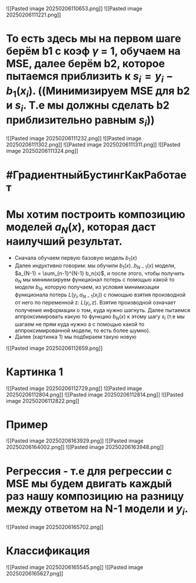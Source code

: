 ![[Pasted image 20250206110653.png]]
![[Pasted image 20250206111221.png]]
# То есть здесь мы на первом шаге берём b1 с коэф $\gamma$ = 1, обучаем на MSE, далее берём b2, которое пытаемся приблизить к $s_i = y_i-b_1(x_i)$. ((Минимизируем MSE для b2 и $s_i$. Т.е мы должны сделать b2 приблизительно равным $s_i$))
![[Pasted image 20250206111232.png]]
![[Pasted image 20250206111302.png]]
![[Pasted image 20250206111311.png]]
![[Pasted image 20250206111324.png]]


# #ГрадиентныйБустингКакРаботает
# Мы хотим построить композицию моделей $a_N(x)$, которая даст наилучший результат.
- Сначала обучаем первую базовую модель $b_1(x)$
- Далее индуктивно говорим: мы обучили $b_1(x)..b_{N-1}(x)$ модели, $a_{N-1} = \sum_{n-1}^{N-1} b_n(x)$, и после этого, чтобы получить $a_N$ мы минимизируем функционал потерь с помощью какой то модели $b_N$, которую получаем, из условия минимизации функционала потерь $L(y_i, a_{N-1}(x_i))$ с помощью взятия производной от него по переменной z: $L(y_i,z)$. Взятие производной означает получение информации о том, куда нужно шагнуть. Далее пытаемся аппроксимировать какую то функцию $b_N(x)$ к этому шагу $s_i$ (т.е мы шагаем не прям куда нужно а с помощью какой то аппроксимированной модели, то есть более шумно). 
- Далее (картинка 1) мы подбираем такую новую 

![[Pasted image 20250206112659.png]]

# Картинка 1

![[Pasted image 20250206112729.png]]
![[Pasted image 20250206112804.png]]
![[Pasted image 20250206112814.png]]
![[Pasted image 20250206112822.png]]




# Пример
![[Pasted image 20250206163929.png]]
![[Pasted image 20250206164002.png]]
![[Pasted image 20250206163948.png]]



# Регрессия - т.е для регрессии с MSE мы будем двигать каждый раз нашу композицию на разницу между ответом на N-1 модели и $y_i$.
![[Pasted image 20250206165702.png]]
# Классификация
![[Pasted image 20250206165545.png]]
![[Pasted image 20250206165627.png]]
